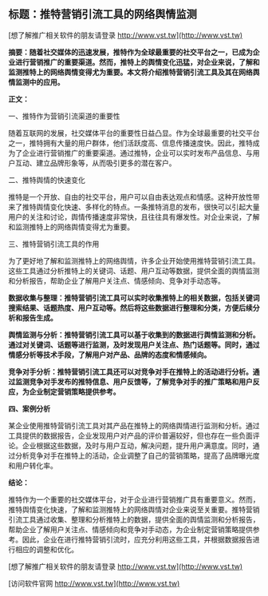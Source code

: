 ## **标题：推特营销引流工具的网络舆情监测**

[想了解推广相关软件的朋友请登录 http://www.vst.tw](http://www.vst.tw)

**摘要：随着社交媒体的迅速发展，推特作为全球最重要的社交平台之一，已成为企业进行营销推广的重要渠道。然而，推特上的舆情变化迅猛，对企业来说，了解和监测推特上的网络舆情变得尤为重要。本文将介绍推特营销引流工具及其在网络舆情监测中的应用。**

**正文：**

一、推特作为营销引流渠道的重要性

随着互联网的发展，社交媒体平台的重要性日益凸显。作为全球最重要的社交平台之一，推特拥有大量的用户群体，他们活跃度高、信息传播速度快。因此，推特成为了企业进行营销推广的重要渠道。通过推特，企业可以实时发布产品信息、与用户互动、建立品牌形象等，从而吸引更多的潜在客户。

二、推特舆情的快速变化

推特是一个开放、自由的社交平台，用户可以自由表达观点和情感。这种开放性带来了推特舆情变化快速、多样化的特点。一条推特消息的发布，很快可以引起大量用户的关注和讨论，舆情传播速度非常快，且往往具有爆发性。对企业来说，了解和监测推特上的网络舆情变得尤为重要。

三、推特营销引流工具的作用

为了更好地了解和监测推特上的网络舆情，许多企业开始使用推特营销引流工具。这些工具通过分析推特上的关键词、话题、用户互动等数据，提供全面的舆情监测和分析报告，帮助企业了解用户关注点、情感倾向、竞争对手动态等。

**数据收集与整理：推特营销引流工具可以实时收集推特上的相关数据，包括关键词搜索结果、话题热度、用户互动等。然后将这些数据进行整理和分类，方便后续分析和报告生成。**

**舆情监测与分析：推特营销引流工具可以基于收集到的数据进行舆情监测和分析。通过对关键词、话题等进行监测，及时发现用户关注点、热门话题等。同时，通过情感分析等技术手段，了解用户对产品、品牌的态度和情感倾向。**

**竞争对手分析：推特营销引流工具还可以对竞争对手在推特上的活动进行分析。通过监测竞争对手发布的推特信息、用户反馈等，了解竞争对手的推广策略和用户反应，为企业制定营销策略提供参考。**

**四、案例分析**

某企业使用推特营销引流工具对其产品在推特上的网络舆情进行监测和分析。通过工具提供的数据报告，企业发现用户对产品的评价普遍较好，但也存在一些负面评论。企业根据这些数据，及时与用户互动，解决问题，提升用户满意度。同时，通过分析竞争对手在推特上的活动，企业调整了自己的营销策略，提高了品牌曝光度和用户转化率。

**结论：**

推特作为一个重要的社交媒体平台，对于企业进行营销推广具有重要意义。然而，推特舆情变化快速，了解和监测推特上的网络舆情对企业来说至关重要。推特营销引流工具通过收集、整理和分析推特上的数据，提供全面的舆情监测和分析报告，帮助企业了解用户关注点、情感倾向和竞争对手动态，为企业制定营销策略提供参考。因此，企业在进行推特营销引流时，应充分利用这些工具，并根据数据报告进行相应的调整和优化。

[想了解推广相关软件的朋友请登录 http://www.vst.tw](http://www.vst.tw)


[访问软件官网 http://www.vst.tw](http://www.vst.tw)
